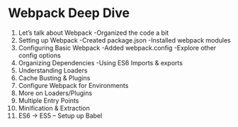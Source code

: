 # Webpack Deep Dive

1.	Let’s talk about Webpack
-Organized the code a bit 
2.	Setting up Webpack
-Created package.json
-Installed webpack modules
3.	Configuring Basic Webpack
-Added webpack.config
-Explore other config options
4.	Organizing Dependencies
-Using ES6 Imports & exports
5.	Understanding Loaders
6.	Cache Busting & Plugins
7.	Configure Webpack for Environments
8.	More on Loaders/Plugins
9.	Multiple Entry Points
10.	Minification & Extraction
11.	ES6 -> ES5 – Setup up Babel